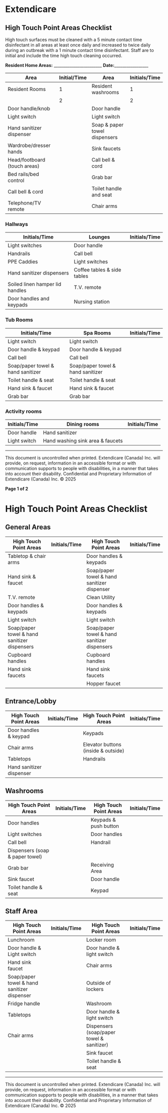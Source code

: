 # Extendicare
## High Touch Point Areas Checklist

High touch surfaces must be cleaned with a 5 minute contact time disinfectant in all areas at least once daily and increased to twice daily during an outbreak with a 1 minute contact time disinfectant. Staff are to initial and include the time high touch cleaning occurred.

**Resident Home Areas:** ________________________  **Date:**_________________

| Area                          | Initial/Time | Area                         | Initials/Time |
|-------------------------------|--------------|------------------------------|----------------|
| Resident Rooms                | 1            | Resident washrooms           | 1              |
|                               | 2            |                              | 2              |
| Door handle/knob             |              | Door handle                  |                |
| Light switch                  |              | Light switch                 |                |
| Hand sanitizer dispenser       |              | Soap & paper towel dispensers |                |
| Wardrobe/dresser hands        |              | Sink faucets                 |                |
| Head/footboard (touch areas)  |              | Call bell & cord             |                |
| Bed rails/bed control         |              | Grab bar                     |                |
| Call bell & cord              |              | Toilet handle and seat       |                |
| Telephone/TV remote           |              | Chair arms                   |                |

### Hallways
| Initials/Time                | Lounges                       | Initials/Time |
|-------------------------------|-------------------------------|----------------|
| Light switches                | Door handle                   |                |
| Handrails                     | Call bell                     |                |
| PPE Caddies                   | Light switches                |                |
| Hand sanitizer dispensers      | Coffee tables & side tables   |                |
| Soiled linen hamper lid handles| T.V. remote                  |                |
| Door handles and keypads      | Nursing station               |                |

### Tub Rooms
| Initials/Time                | Spa Rooms                     | Initials/Time |
|-------------------------------|-------------------------------|----------------|
| Light switch                  | Light switch                  |                |
| Door handle & keypad          | Door handle & keypad          |                |
| Call bell                     | Call bell                     |                |
| Soap/paper towel & hand sanitizer | Soap/paper towel & hand sanitizer |                |
| Toilet handle & seat          | Toilet handle & seat          |                |
| Hand sink & faucet            | Hand sink & faucet            |                |
| Grab bar                      | Grab bar                      |                |

### Activity rooms
| Initials/Time                | Dining rooms                  | Initials/Time |
|-------------------------------|-------------------------------|----------------|
| Door handle                   | Hand sanitizer                |                |
| Light switch                  | Hand washing sink area & faucets |              |

----

This document is uncontrolled when printed. Extendicare (Canada) Inc. will provide, on request, information in an accessible format or with communication supports to people with disabilities, in a manner that takes into account their disability. Confidential and Proprietary Information of Extendicare (Canada) Inc. © 2025

**Page 1 of 2**

# High Touch Point Areas Checklist

## General Areas

| High Touch Point Areas                | Initials/Time | High Touch Point Areas                | Initials/Time |
|---------------------------------------|----------------|---------------------------------------|----------------|
| Tabletop & chair arms                 |                | Door handles & keypads                |                |
| Hand sink & faucet                    |                | Soap/paper towel & hand sanitizer dispenser |                |
| T.V. remote                           |                | Clean Utility                         |                |
| Door handles & keypads                |                | Door handles & keypads                |                |
| Light switch                          |                | Light switch                          |                |
| Soap/paper towel & hand sanitizer dispensers |          | Soap/paper towel & hand sanitizer dispensers |                |
| Cupboard handles                      |                | Cupboard handles                      |                |
| Hand sink faucets                     |                | Hand sink faucets                     |                |
|                                       |                | Hopper faucet                         |                |

## Entrance/Lobby

| High Touch Point Areas                | Initials/Time | High Touch Point Areas                | Initials/Time |
|---------------------------------------|----------------|---------------------------------------|----------------|
| Door handles & keypad                 |                | Keypads                               |                |
| Chair arms                            |                | Elevator buttons (inside & outside)   |                |
| Tabletops                             |                | Handrails                             |                |
| Hand sanitizer dispenser              |                |                                       |                |

## Washrooms

| High Touch Point Areas                | Initials/Time | High Touch Point Areas                | Initials/Time |
|---------------------------------------|----------------|---------------------------------------|----------------|
| Door handles                          |                | Keypads & push button                 |                |
| Light switches                        |                | Door handles                          |                |
| Call bell                             |                | Handrail                              |                |
| Dispensers (soap & paper towel)      |                |                                       |                |
| Grab bar                              |                | Receiving Area                        |                |
| Sink faucet                           |                | Door handle                           |                |
| Toilet handle & seat                  |                | Keypad                                |                |

## Staff Area

| High Touch Point Areas                | Initials/Time | High Touch Point Areas                | Initials/Time |
|---------------------------------------|----------------|---------------------------------------|----------------|
| Lunchroom                             |                | Locker room                           |                |
| Door handle & Light switch            |                | Door handle & light switch            |                |
| Hand sink faucet                      |                | Chair arms                            |                |
| Soap/paper towel & hand sanitizer dispenser |          | Outside of lockers                    |                |
| Fridge handle                         |                | Washroom                              |                |
| Tabletops                             |                | Door handle & light switch            |                |
| Chair arms                            |                | Dispensers (soap/paper towel & sanitizer) |            |
|                                       |                | Sink faucet                           |                |
|                                       |                | Toilet handle & seat                  |                |

----

This document is uncontrolled when printed.
Extendicare (Canada) Inc. will provide, on request, information in an accessible format or with communication supports to people with disabilities, in a manner that takes into account their disability. Confidential and Proprietary Information of Extendicare (Canada) Inc. © 2025